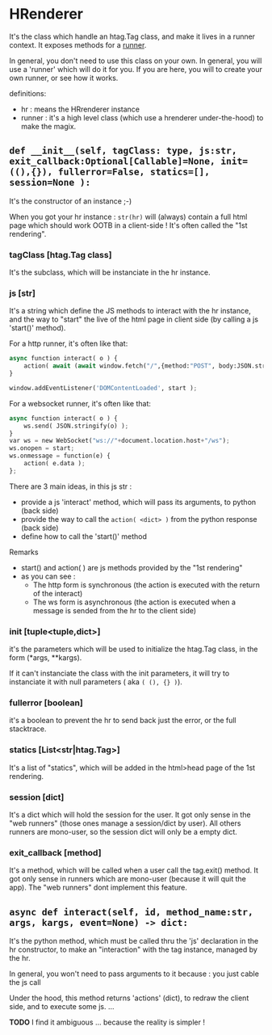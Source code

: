 # HRenderer

It's the class which handle an htag.Tag class, and make it lives in a runner context. It exposes methods for a [runner](runners.md).

In general, you don't need to use this class on your own. In general, you will use a 'runner' which will do it for you. If you are
here, you will to create your own runner, or see how it works.

definitions:

 * hr : means the HRrenderer instance
 * runner : it's a high level class (which use a hrenderer under-the-hood) to make the magix.


## `def __init__(self, tagClass: type, js:str, exit_callback:Optional[Callable]=None, init= ((),{}), fullerror=False, statics=[], session=None ):`

It's the constructor of an instance ;-)

When you got your hr instance : `str(hr)` will (always) contain a full html page which should work OOTB in a client-side ! It's often
called the "1st rendering".

### tagClass [htag.Tag class] 
It's the subclass, which will be instanciate in the hr instance. 

### js [str]
It's a string which define the JS methods to interact with the hr instance, and the way to "start" the live
of the html page in client side (by calling a js 'start()' method).

For a http runner, it's often like that:
```python
async function interact( o ) {
    action( await (await window.fetch("/",{method:"POST", body:JSON.stringify(o)})).text() )
}

window.addEventListener('DOMContentLoaded', start );
```

For a websocket runner, it's often like that:

```python
async function interact( o ) {
    ws.send( JSON.stringify(o) );
}
var ws = new WebSocket("ws://"+document.location.host+"/ws");
ws.onopen = start;
ws.onmessage = function(e) {
    action( e.data );
};
```

There are 3 main ideas, in this js str :

 * provide a js 'interact' method, which will pass its arguments, to python (back side)
 * provide the way to call the `action( <dict> )` from the python response (back side)
 * define how to call the 'start()' method

Remarks
 - start() and action( <dict> ) are js methods provided by the "1st rendering"
 - as you can see :
     - The http form is synchronous (the action is executed with the return of the interact)
     - The ws form is asynchronous (the action is executed when a message is sended from the hr to the client side)


### init [tuple<tuple,dict>]
it's the parameters which will be used to initialize the htag.Tag class, in the form (*args, **kargs).

If it can't instanciate the class with the init parameters, it will try to instanciate it with null parameters ( aka `( (), {} )`).

### fullerror [boolean]
it's a boolean to prevent the hr to send back just the error, or the full stacktrace. 

### statics [List<str|htag.Tag>]
It's a list of "statics", which will be added in the html>head page of the 1st rendering.

### session [dict]
It's a dict which will hold the session for the user. It got only sense in the "web runners" (those ones manage a session/dict by user). All others runners are mono-user,
so the session dict will only be a empty dict.

### exit_callback [method]
It's a method, which will be called when a user call the tag.exit() method. It got only sense in runners which are mono-user (because it will quit the app). The "web runners"
dont implement this feature.


## `async def interact(self, id, method_name:str, args, kargs, event=None) -> dict:`

It's the python method, which must be called thru the 'js' declaration in the hr constructor, to make an "interaction"
with the tag instance, managed by the hr.

In general, you won't need to pass arguments to it because : you just cable the js call

Under the hood, this method returns 'actions' (dict), to redraw the client side, and to execute some js.
...


**TODO** I find it ambiguous ... because the reality is simpler !

